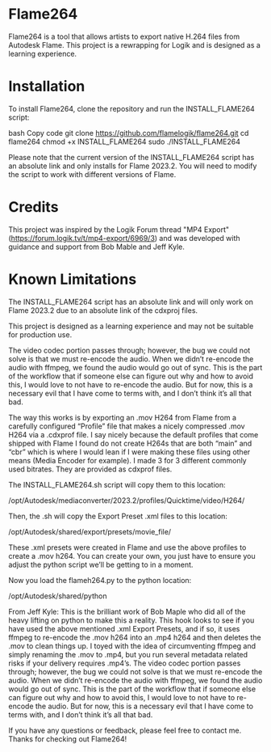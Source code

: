 # Flame264

Flame264 is a tool that allows artists to export native H.264 files from Autodesk Flame. This project is a rewrapping for Logik and is designed as a learning experience.

# Installation

To install Flame264, clone the repository and run the INSTALL_FLAME264 script:

bash
Copy code
git clone https://github.com/flamelogik/flame264.git
cd flame264
chmod +x INSTALL_FLAME264
sudo ./INSTALL_FLAME264

Please note that the current version of the INSTALL_FLAME264 script has an absolute link and only installs for Flame 2023.2. You will need to modify the script to work with different versions of Flame.

# Credits

This project was inspired by the Logik Forum thread "MP4 Export" (https://forum.logik.tv/t/mp4-export/6969/3) and was developed with guidance and support from Bob Mable and Jeff Kyle.

# Known Limitations

The INSTALL_FLAME264 script has an absolute link and will only work on Flame 2023.2 due to an absolute link of the cdxproj files.

This project is designed as a learning experience and may not be suitable for production use.

The video codec portion passes through; however, the bug we could not solve is that we must re-encode the audio. When we didn’t re-encode the audio with ffmpeg, we found the audio would go out of sync. This is the part of the workflow that if someone else can figure out why and how to avoid this, I would love to not have to re-encode the audio. But for now, this is a necessary evil that I have come to terms with, and I don’t think it’s all that bad.

The way this works is by exporting an .mov H264 from Flame from a carefully configured “Profile” file that makes a nicely compressed .mov H264 via a .cdxprof file. I say nicely because the default profiles that come shipped with Flame I found do not create H264s that are both “main” and “cbr” which is where I would lean if I were making these files using other means (Media Encoder for example). I made 3 for 3 different commonly used bitrates. They are provided as cdxprof files.

The INSTALL_FLAME264.sh script will copy them to this location:

/opt/Autodesk/mediaconverter/2023.2/profiles/Quicktime/video/H264/

Then, the .sh will copy the Export Preset .xml files to this location:

/opt/Autodesk/shared/export/presets/movie_file/

These .xml presets were created in Flame and use the above profiles to create a .mov h264. You can create your own, you just have to ensure you adjust the python script we’ll be getting to in a moment.

Now you load the flameh264.py to the python location:

/opt/Autodesk/shared/python

From Jeff Kyle:
This is the brilliant work of Bob Maple who did all of the heavy lifting on python to make this a reality. This hook looks to see if you have used the above mentioned .xml Export Presets, and if so, it uses ffmpeg to re-encode the .mov h264 into an .mp4 h264 and then deletes the .mov to clean things up. I toyed with the idea of circumventing ffmpeg and simply renaming the .mov to .mp4, but you run several metadata related risks if your delivery requires .mp4’s. The video codec portion passes through; however, the bug we could not solve is that we must re-encode the audio. When we didn’t re-encode the audio with ffmpeg, we found the audio would go out of sync. This is the part of the workflow that if someone else can figure out why and how to avoid this, I would love to not have to re-encode the audio. But for now, this is a necessary evil that I have come to terms with, and I don’t think it’s all that bad.

If you have any questions or feedback, please feel free to contact me. Thanks for checking out Flame264!


